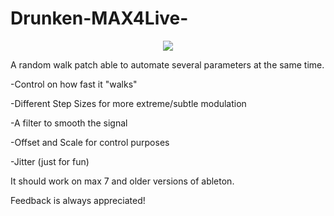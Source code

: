 # Drunken-MAX4Live-

<p align="center">
  <img src="https://github.com/Vdevelasco/Drunken-MAX4Live-/assets/24989959/56524aee-c782-48a4-aec4-9eb1c18db7c1" />
  
</p>

A random walk patch able to automate several parameters at the same time.

-Control on how fast it "walks"

-Different Step Sizes for more extreme/subtle modulation

-A filter to smooth the signal

-Offset and Scale for control purposes

-Jitter (just for fun)


It should work on max 7 and older versions of ableton.

Feedback is always appreciated!
